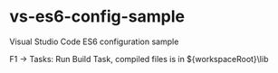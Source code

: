 # vs-es6-config-sample
Visual Studio Code ES6 configuration sample

F1 -> Tasks: Run Build Task, compiled files is in ${workspaceRoot}\\lib
